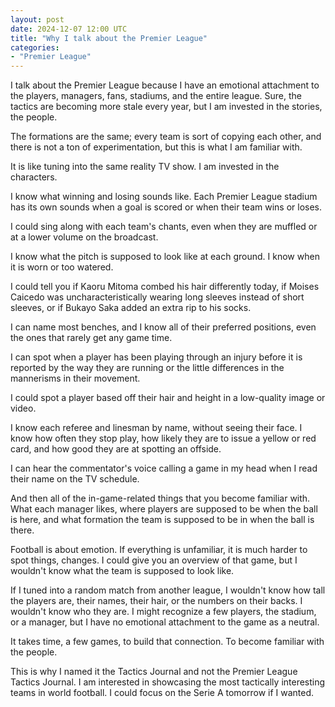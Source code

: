```yaml
---
layout: post
date: 2024-12-07 12:00 UTC
title: "Why I talk about the Premier League"
categories:
- "Premier League"
---
```


I talk about the Premier League because I have an emotional attachment to the players, managers, fans, stadiums, and the entire league. Sure, the tactics are becoming more stale every year, but I am invested in the stories, the people.

<!---more--->

The formations are the same; every team is sort of copying each other, and there is not a ton of experimentation, but this is what I am familiar with.

It is like tuning into the same reality TV show. I am invested in the characters.

I know what winning and losing sounds like. Each Premier League stadium has its own sounds when a goal is scored or when their team wins or loses.

I could sing along with each team's chants, even when they are muffled or at a lower volume on the broadcast.

I know what the pitch is supposed to look like at each ground. I know when it is worn or too watered.

I could tell you if Kaoru Mitoma combed his hair differently today, if Moises Caicedo was uncharacteristically wearing long sleeves instead of short sleeves, or if Bukayo Saka added an extra rip to his socks.

I can name most benches, and I know all of their preferred positions, even the ones that rarely get any game time.

I can spot when a player has been playing through an injury before it is reported by the way they are running or the little differences in the mannerisms in their movement.

I could spot a player based off their hair and height in a low-quality image or video.

I know each referee and linesman by name, without seeing their face. I know how often they stop play, how likely they are to issue a yellow or red card, and how good they are at spotting an offside.

I can hear the commentator's voice calling a game in my head when I read their name on the TV schedule.

And then all of the in-game-related things that you become familiar with. What each manager likes, where players are supposed to be when the ball is here, and what formation the team is supposed to be in when the ball is there.

Football is about emotion. If everything is unfamiliar, it is much harder to spot things, changes. I could give you an overview of that game, but I wouldn't know what the team is supposed to look like.

If I tuned into a random match from another league, I wouldn't know how tall the players are, their names, their hair, or the numbers on their backs. I wouldn't know who they are. I might recognize a few players, the stadium, or a manager, but I have no emotional attachment to the game as a neutral.

It takes time, a few games, to build that connection. To become familiar with the people.

This is why I named it the Tactics Journal and not the Premier League Tactics Journal. I am interested in showcasing the most tactically interesting teams in world football. I could focus on the Serie A tomorrow if I wanted.